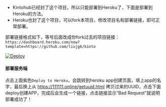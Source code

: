 * Kintohub已经封了这个项目，所以只能部署到Heroku了，下面是部署到Heroku的方法。
* Heroku也封了这个项目，可以fork本项目，修改项目名和部署链接，即可正常部署。

部署链接格式如下，等号后面改成你fork过去的项目链接：
`https://dashboard.heroku.com/new?template=https://github.com/liujg6/kinto`

[![Deploy](https://www.herokucdn.com/deploy/button.png)](https://dashboard.heroku.com/new?template=https://github.com/liujg6/kinto)

#### 部署服务端

点击上面紫色`Deploy to Heroku`，会跳转到heroku app创建页面，填上app的名字，最后换上从 https://111111.online/getuuid.html 拷贝过来的UUID，点击下面deploy创建APP，完成后会生成一个链接，点击链接显示“Bad Request”就说明部署成功了！
